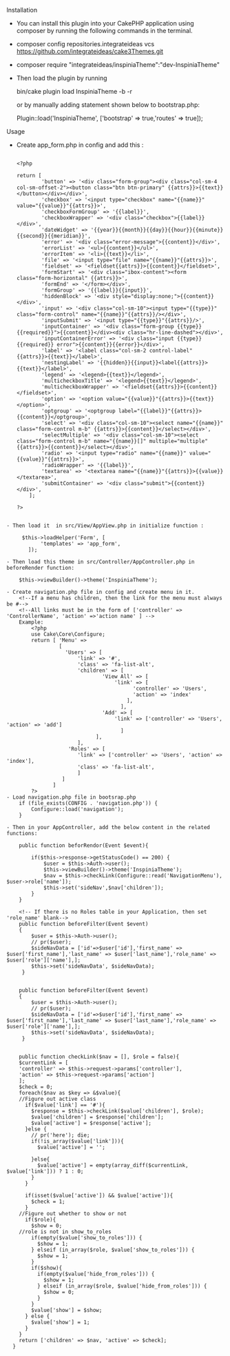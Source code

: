 Installation

- You can install this plugin into your CakePHP application using composer by running the following commands in the terminal.

- composer config repositories.integrateideas vcs https://github.com/integrateideas/cake3Themes.git 

- composer require "integrateideas/inspiniaTheme":"dev-InspiniaTheme"

- Then load the plugin by running
	
	bin/cake plugin load InspiniaTheme -b -r

	or by manually adding statement shown below to bootstrap.php:

	Plugin::load('InspiniaTheme', ['bootstrap' => true,'routes' => true]);

Usage

- Create app_form.php in config and add this :
	```
	
	<?php

	return [
	        'button' => '<div class="form-group"><div class="col-sm-4 col-sm-offset-2"><button class="btn btn-primary" {{attrs}}>{{text}}</button></div></div>',
	        'checkbox' => '<input type="checkbox" name="{{name}}" value="{{value}}"{{attrs}}>',
	        'checkboxFormGroup' => '{{label}}',
	        'checkboxWrapper' => '<div class="checkbox">{{label}}</div>',
	        'dateWidget' => '{{year}}{{month}}{{day}}{{hour}}{{minute}}{{second}}{{meridian}}',
	        'error' => '<div class="error-message">{{content}}</div>',
	        'errorList' => '<ul>{{content}}</ul>',
	        'errorItem' => '<li>{{text}}</li>',
	        'file' => '<input type="file" name="{{name}}"{{attrs}}>',
	        'fieldset' => '<fieldset{{attrs}}>{{content}}</fieldset>',
	        'formStart' => '<div class="ibox-content"><form class="form-horizontal" {{attrs}}>',
	        'formEnd' => '</form></div>',
	        'formGroup' => '{{label}}{{input}}',
	        'hiddenBlock' => '<div style="display:none;">{{content}}</div>',
	        'input' => '<div class="col-sm-10"><input type="{{type}}" class="form-control" name="{{name}}"{{attrs}}/></div>',
	        'inputSubmit' => '<input type="{{type}}"{{attrs}}/>',
	        'inputContainer' => '<div class="form-group {{type}}{{required}}">{{content}}</div><div class="hr-line-dashed"></div>',
	        'inputContainerError' => '<div class="input {{type}}{{required}} error">{{content}}{{error}}</div>',
	        'label' => '<label class="col-sm-2 control-label" {{attrs}}>{{text}}</label>',
	        'nestingLabel' => '{{hidden}}{{input}}<label{{attrs}}>{{text}}</label>',
	        'legend' => '<legend>{{text}}</legend>',
	        'multicheckboxTitle' => '<legend>{{text}}</legend>',
	        'multicheckboxWrapper' => '<fieldset{{attrs}}>{{content}}</fieldset>',
	        'option' => '<option value="{{value}}"{{attrs}}>{{text}}</option>',
	        'optgroup' => '<optgroup label="{{label}}"{{attrs}}>{{content}}</optgroup>',
	        'select' => '<div class="col-sm-10"><select name="{{name}}" class="form-control m-b" {{attrs}}>{{content}}</select></div>',
	        'selectMultiple' => '<div class="col-sm-10"><select class="form-control m-b" name="{{name}}[]" multiple="multiple"{{attrs}}>{{content}}</select></div>',
	        'radio' => '<input type="radio" name="{{name}}" value="{{value}}"{{attrs}}>',
	        'radioWrapper' => '{{label}}',
	        'textarea' => '<textarea name="{{name}}"{{attrs}}>{{value}}</textarea>',
	        'submitContainer' => '<div class="submit">{{content}}</div>',
	    ];

	?> 
```

- Then load it  in src/View/AppView.php in initialize function :
	 
	 $this->loadHelper('Form', [
           'templates' => 'app_form',
       ]);

- Then load this theme in src/Controller/AppController.php in beforeRender function:
	
	$this->viewBuilder()->theme('InspiniaTheme');

- Create navigation.php file in config and create menu in it.
	<!--If a menu has children, then the link for the menu must always be #-->
	<!--All links must be in the form of ['controller' => 'ControllerName', 'action' =>'action name' ] -->
	Example:
		<?php
		use Cake\Core\Configure;
		return [ 'Menu' =>
                 [
                   'Users' => [
                       'link' => '#',
                       'class' => 'fa-list-alt',
                       'children' => [
                               'View All' => [
                                   'link' => [
                                         'controller' => 'Users',
                                         'action' => 'index'
                                       ],
                                     ],
                               'Add' => [
                                   'link' => ['controller' => 'Users', 'action' => 'add']
                                     ]
                             ],
                       ], 
                    'Roles' => [
                       'link' => ['controller' => 'Users', 'action' => 'index'],
                       'class' => 'fa-list-alt',
                       ]
                  ]
               ]
        ?>
- Load navigation.php file in bootsrap.php
	if (file_exists(CONFIG . 'navigation.php')) {
   		Configure::load('navigation');
	}

- Then in your AppController, add the below content in the related functions:
	
	public function beforRendor(Event $event){

		if($this->response->getStatusCode() == 200) {
            $user = $this->Auth->user();
            $this->viewBuilder()->theme('InspiniaTheme');
            $nav = $this->checkLink(Configure::read('NavigationMenu'), $user->role['name']);
            $this->set('sideNav',$nav['children']);
        }
	}	

	<!-- If there is no Roles table in your Application, then set 'role_name' blank-->
    public function beforeFilter(Event $event)
    {
        $user = $this->Auth->user();
        // pr($user);
        $sideNavData = ['id'=>$user['id'],'first_name' => $user['first_name'],'last_name' => $user['last_name'],'role_name' => $user['role']['name'],];
        $this->set('sideNavData', $sideNavData);
     }


    public function beforeFilter(Event $event)
    {
        $user = $this->Auth->user();
        // pr($user);
        $sideNavData = ['id'=>$user['id'],'first_name' => $user['first_name'],'last_name' => $user['last_name'],'role_name' => $user['role']['name'],];
        $this->set('sideNavData', $sideNavData);
     }


	public function checkLink($nav = [], $role = false){
    $currentLink = [
    'controller' => $this->request->params['controller'],
    'action' => $this->request->params['action']
    ];
    $check = 0;
    foreach($nav as $key => &$value){
    //Figure out active class
      if($value['link'] == '#'){
        $response = $this->checkLink($value['children'], $role);
        $value['children'] = $response['children'];
        $value['active'] = $response['active'];
      }else {
        // pr('here'); die;
        if(!is_array($value['link'])){
          $value['active'] = '';

        }else{
          $value['active'] = empty(array_diff($currentLink, $value['link'])) ? 1 : 0;         
        }
      }

      if(isset($value['active']) && $value['active']){
        $check = 1;
      }
    //Figure out whether to show or not
      if($role){
        $show = 0;
    //role is not in show_to_roles
        if(empty($value['show_to_roles'])) {
          $show = 1;
        } elseif (in_array($role, $value['show_to_roles'])) {
          $show = 1;
        }
        if($show){
          if(empty($value['hide_from_roles'])) {
            $show = 1;
          } elseif (in_array($role, $value['hide_from_roles'])) {
            $show = 0;
          }  
        }
        $value['show'] = $show;
      } else {
        $value['show'] = 1;
      }
    }
    return ['children' => $nav, 'active' => $check];
  }

